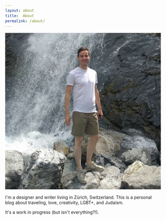 ```yaml
---
layout: about
title: 	About
permalink: /about/
---
```



<div class="pictureAbout">
	<img src="/assets/images/aboutPic.jpg">
	</div>

<div class="infoAbout">
		<p>I'm a designer and writer living in Zürich, Switzerland. This is a personal blog about traveling, love, creativity, LGBT+, and Judaism. </p>

<p>It's a work in progress (but isn't everything?!).</p>
</div>

<div class="clearBoth"></div>
